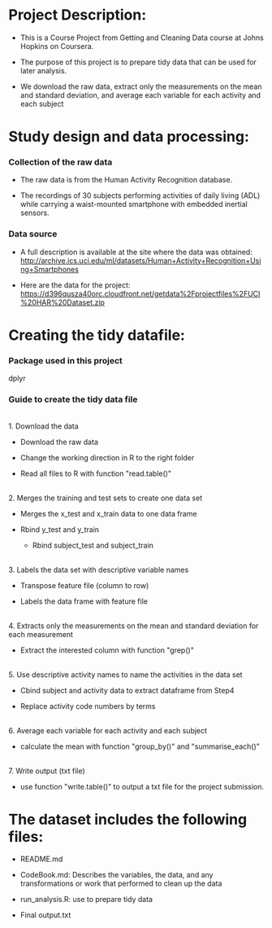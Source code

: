 # Project Description:
  
* This is a Course Project from Getting and Cleaning Data course at Johns Hopkins on Coursera.
  
* The purpose of this project is to prepare tidy data that can be used for later analysis.
  
* We download the raw data, extract only the measurements on the mean and standard deviation, and average each variable for each activity and each subject 


# Study design and data processing:

<h3>Collection of the raw data</h3>

* The raw data is from the Human Activity Recognition database. 

* The recordings of 30 subjects performing activities of daily living (ADL) while carrying a waist-mounted smartphone with embedded inertial sensors.


<h3>Data source</h3>

* A full description is available at the site where the data was obtained: http://archive.ics.uci.edu/ml/datasets/Human+Activity+Recognition+Using+Smartphones

* Here are the data for the project: https://d396qusza40orc.cloudfront.net/getdata%2Fprojectfiles%2FUCI%20HAR%20Dataset.zip 


# Creating the tidy datafile:

<h3>Package used in this project</h3>

dplyr

<h3>Guide to create the tidy data file</h3>
  
<br>1. Download the data</br>
  
* Download the raw data 
  
* Change the working direction in R to the right folder
  
* Read all files to R with function "read.table()"
  
<br>2. Merges the training and test sets to create one data set</br>
  
* Merges the x_test and x_train data to one data frame
  
* Rbind y_test and y_train
  * Rbind subject_test and subject_train
  
<br>3. Labels the data set with descriptive variable names</br>
  
* Transpose feature file (column to row)
  
* Labels the data frame with feature file
 
<br>4. Extracts only the measurements on the mean and standard deviation for each measurement</br>
  
* Extract the interested column with function "grep()"
  
<br>5. Use descriptive activity names to name the activities in the data set</br>
  
* Cbind subject and activity data to extract dataframe from Step4
  
* Replace activity code numbers by terms
  
<br>6. Average each variable for each activity and each subject</br>
  
* calculate the mean with function "group_by()" and "summarise_each()"
  
<br>7. Write output (txt file) </br>
  
* use function "write.table()" to output a txt file for the project submission.
	 

# The dataset includes the following files:
  
* README.md
  
* CodeBook.md: Describes the variables, the data, and any transformations or work that performed to clean up the data  
  
* run_analysis.R: use to prepare tidy data 
  
* Final output.txt




